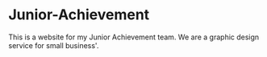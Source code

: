 # Junior-Achievement
This is a website for my Junior Achievement team. We are a graphic design service for small business'.
